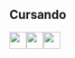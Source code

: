 ## Cursando 
<img src="https://cdn.jsdelivr.net/gh/devicons/devicon/icons/html5/html5-original.svg" width="30" height="30" /><img src="https://cdn.jsdelivr.net/gh/devicons/devicon/icons/css3/css3-original.svg" width="30" height="30" /><img src="https://cdn.icon-icons.com/icons2/2107/PNG/512/file_type_python_icon_130221.png" width="30" height="30"/>

